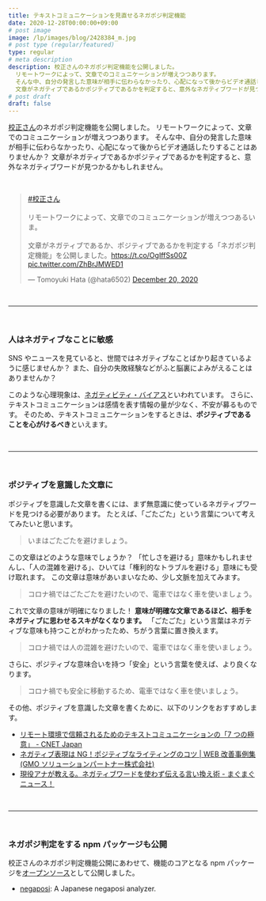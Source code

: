 ```yaml
---
title: テキストコミュニケーションを見直せるネガポジ判定機能
date: 2020-12-28T00:00:00+09:00
# post image
image: /lp/images/blog/2428384_m.jpg
# post type (regular/featured)
type: regular
# meta description
description: 校正さんのネガポジ判定機能を公開しました。
  リモートワークによって、文章でのコミュニケーションが増えつつあります。
  そんな中、自分の発言した意味が相手に伝わらなかったり、心配になって後からビデオ通話したりすることはありませんか？
  文章がネガティブであるかポジティブであるかを判定すると、意外なネガティブワードが見つかるかもしれません。
# post draft
draft: false
---
```


[校正さん](https://kohsei-san.hata6502.com/lp/)のネガポジ判定機能を公開しました。
リモートワークによって、文章でのコミュニケーションが増えつつあります。
そんな中、自分の発言した意味が相手に伝わらなかったり、心配になって後からビデオ通話したりすることはありませんか？
文章がネガティブであるかポジティブであるかを判定すると、意外なネガティブワードが見つかるかもしれません。

<br>

<blockquote class="twitter-tweet"><p lang="ja" dir="ltr"><a href="https://twitter.com/hashtag/%E6%A0%A1%E6%AD%A3%E3%81%95%E3%82%93?src=hash&amp;ref_src=twsrc%5Etfw">#校正さん</a><br><br>リモートワークによって、文章でのコミュニケーションが増えつつあるいま。<br><br>文章がネガティブであるか、ポジティブであるかを判定する「ネガポジ判定機能」を公開しました。<a href="https://t.co/OgIffSs00Z">https://t.co/OgIffSs00Z</a> <a href="https://t.co/ZhBrJMWED1">pic.twitter.com/ZhBrJMWED1</a></p>&mdash; Tomoyuki Hata (@hata6502) <a href="https://twitter.com/hata6502/status/1340789469302046720?ref_src=twsrc%5Etfw">December 20, 2020</a></blockquote> <script async src="https://platform.twitter.com/widgets.js" charset="utf-8"></script>

<br>
<hr>
<br>

### 人はネガティブなことに敏感

SNS やニュースを見ていると、世間ではネガティブなことばかり起きているように感じませんか？
また、自分の失敗経験などがふと脳裏によみがえることはありませんか？

このような心理現象は、[ネガティビティ・バイアス](https://www.jumonji-u.ac.jp/sscs/ikeda/cognitive_bias/cate_m/m_11.html)といわれています。
さらに、テキストコミュニケーションは感情を表す情報の量が少なく、不安が募るものです。
そのため、テキストコミュニケーションをするときは、**ポジティブであることを心がけるべき**といえます。

<br>
<hr>
<br>

### ポジティブを意識した文章に

ポジティブを意識した文章を書くには、まず無意識に使っているネガティブワードを見つける必要があります。
たとえば、「ごたごた」という言葉について考えてみたいと思います。

> いまはごたごたを避けましょう。

この文章はどのような意味でしょうか？
「忙しさを避ける」意味かもしれませんし、「人の混雑を避ける」、ひいては「権利的なトラブルを避ける」意味にも受け取れます。
この文章は意味があいまいなため、少し文脈を加えてみます。

> コロナ禍ではごたごたを避けたいので、電車ではなく車を使いましょう。

これで文章の意味が明確になりました！
**意味が明確な文章であるほど、相手をネガティブに思わせるスキがなくなります。**
「ごたごた」という言葉はネガティブな意味も持つことがわかったため、ちがう言葉に置き換えます。

> コロナ禍では人の混雑を避けたいので、電車ではなく車を使いましょう。

さらに、ポジティブな意味合いを持つ「安全」という言葉を使えば、より良くなります。

> コロナ禍でも安全に移動するため、電車ではなく車を使いましょう。

その他、ポジティブを意識した文章を書くために、以下のリンクをおすすめします。

- [リモート環境で信頼されるためのテキストコミュニケーションの「7 つの極意」 - CNET Japan](https://japan.cnet.com/article/35155786/)
- [ネガティブ表現は NG！ポジティブなライティングのコツ | WEB 改善事例集(GMO ソリューションパートナー株式会社)](https://xn--web-oi9du9bc8tgu2a.com/positive-writing/)
- [現役アナが教える。ネガティブワードを使わず伝える言い換え術 - まぐまぐニュース！](https://www.mag2.com/p/news/422189)

<br>
<hr>
<br>

### ネガポジ判定をする npm パッケージも公開

校正さんのネガポジ判定機能公開にあわせて、機能のコアとなる npm パッケージを[オープンソース](https://ja.wikipedia.org/wiki/%E3%82%AA%E3%83%BC%E3%83%97%E3%83%B3%E3%82%BD%E3%83%BC%E3%82%B9)として公開しました。

- [negaposi](https://github.com/hata6502/negaposi): A Japanese negaposi analyzer.

